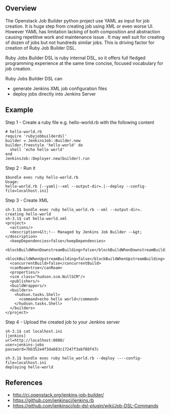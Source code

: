## Overview

The Openstack Job Builder python project use YAML as input for job creation. It is huge step from creating job using XML or even worse UI.
However YAML has limitation lacking of both composition and abstraction causing repetitive work and maintenance issue . It may well suit for
creating of dozen of jobs but not hundreds similar jobs. This is driving factor for creation of Ruby Job Builder DSL.

Ruby Jobs Builder DSL is ruby internal DSL, so it offers full fledged programming experience at the same time concise, focused vocabulary
for job creation.

Ruby Jobs Builder DSL can

* generate Jenkins XML job configuration files
* deploy jobs directly into Jenkins Server

## Example

Step 1 - Create a ruby  file e.g. hello-world.rb with the following content

    # hello-world.rb
    require 'rubyjobbuilderdsl'
    builder = JenkinsJob::Builder.new
    builder.freestyle 'hello-world' do
      shell 'echo hello world'
    end
    JenkinsJob::Deployer.new(builder).run


Step 2 - Run it

    $bundle exec ruby hello-world.rb
    Usage:
    hello-world.rb [--yaml|--xml --output-dir=.|--deploy --config-file=localhost.ini]

Step 3 - Create XML


    sh-3.1$ bundle exec ruby hello_world.rb --xml --output-dir=.
    creating hello-world
    sh-3.1$ cat hello-world.xml
    <project>
      <actions/>
      <description>&lt;!-- Managed by Jenkins Job Builder --&gt;</description>
      <keepDependencies>false</keepDependencies>
      <blockBuildWhenDownstreamBuilding>false</blockBuildWhenDownstreamBuilding>
      <blockBuildWhenUpstreamBuilding>false</blockBuildWhenUpstreamBuilding>
      <concurrentBuild>false</concurrentBuild>
      <canRoam>true</canRoam>
      <properties/>
      <scm class="hudson.scm.NullSCM"/>
      <publishers/>
      <buildWrappers/>
      <builders>
        <hudson.tasks.Shell>
          <command>echo hello world</command>
        </hudson.tasks.Shell>
      </builders>
    </project>

Step 4 - Upload the created job to your Jenkins server

    sh-3.1$ cat localhost.ini
    [jenkins]
    url=http://localhost:8080/
    user=jenkins-jobs
    password=7bb352e4f3da683c17247f3abf88f47c

    sh-3.1$ bundle exec ruby hello_world.rb --deploy ----config-file=localhost.ini
    deploying hello-world

## References

* http://ci.openstack.org/jenkins-job-builder/
* https://github.com/jenkinsci/jenkins.rb
* https://github.com/jenkinsci/job-dsl-plugin/wiki/Job-DSL-Commands